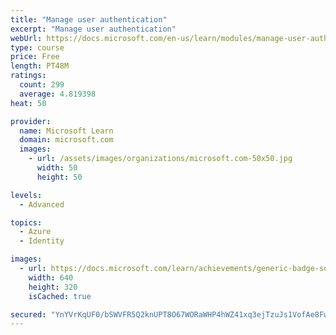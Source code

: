 ```yaml
---
title: "Manage user authentication"
excerpt: "Manage user authentication"
webUrl: https://docs.microsoft.com/en-us/learn/modules/manage-user-authentication/
type: course
price: Free
length: PT48M
ratings:
  count: 299
  average: 4.819398
heat: 50

provider:
  name: Microsoft Learn
  domain: microsoft.com
  images:
    - url: /assets/images/organizations/microsoft.com-50x50.jpg
      width: 50
      height: 50

levels:
  - Advanced

topics:
  - Azure
  - Identity

images:
  - url: https://docs.microsoft.com/learn/achievements/generic-badge-social.png
    width: 640
    height: 320
    isCached: true

secured: "YnYVrKqUF0/bSWVFR5Q2knUPT8O67WORaWHP4hWZ41xq3ejTzuJs1VofAe8Fwvcu2fuRvmQHRMxn7IPB6DRoRsVMqFXKn+woUKpnPIQ5ckoaN78FQPNtZ9ICH8NIu4KzHoX+s8EtOP2/Bvz4E8YzvwqwCIq5X/rVwQ07OF+lIHYhnalkHITm7iWy80w7DbdfDoC/EIZzKHBGOQveZl/ZMw9re63SFcVzOS8xFSj8sTh1WAtvcoJdMb8+2qP4c8ettw5MCONkCDTPV5fexuKXlKdM82Ca85oy5E7c0PJ/NJqAtbUgmQZ+graUhVWDbSV3rY85kZOevUCIj1udWsUUNNzGlmlK/4VdeYdrp6jAEqGvY7RQP8kj1/WxWK5BjZ1a/ZSr2HVmOGZTKqLpP0xsyy/yEQ7T3o/pS9JYUUa1Gwc=;twofl5UJYMMK3wWSScK1cw=="
---
```


